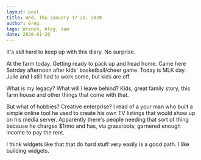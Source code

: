 ```yaml
---
layout: post
title: Wed, Thu January 17-20, 2020
author: Greg
tags: Wrench, blog, sam
date: 2020-01-20
---
```


It's *still* hard to keep up with this diary. No surprise.

At the farm today. Getting ready to pack up and head home. Came here Satrday afternoon after kids' basketball/cheer game. Today is MLK day. Julie and I still had to work some, but kids are off.

What is my legacy? What will I leave behind? Kids, great family story, this farm house and other things that come with that.

But what of hobbies? Creative enterprise? I read of a your man who built a simple online tool he used to create his own TV listings that would show up on his media server. Apparently there's people needing that sort of thing because he charges $1/mo and has, via grassroots, garnered enough income to pay the rent.

I think widgets like that that do hard stuff very easily is a good path. I like building widgets.